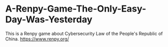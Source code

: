 # A-Renpy-Game-The-Only-Easy-Day-Was-Yesterday
This is a Renpy game about Cybersecurity Law of the People's Republic of China.
https://www.renpy.org/
